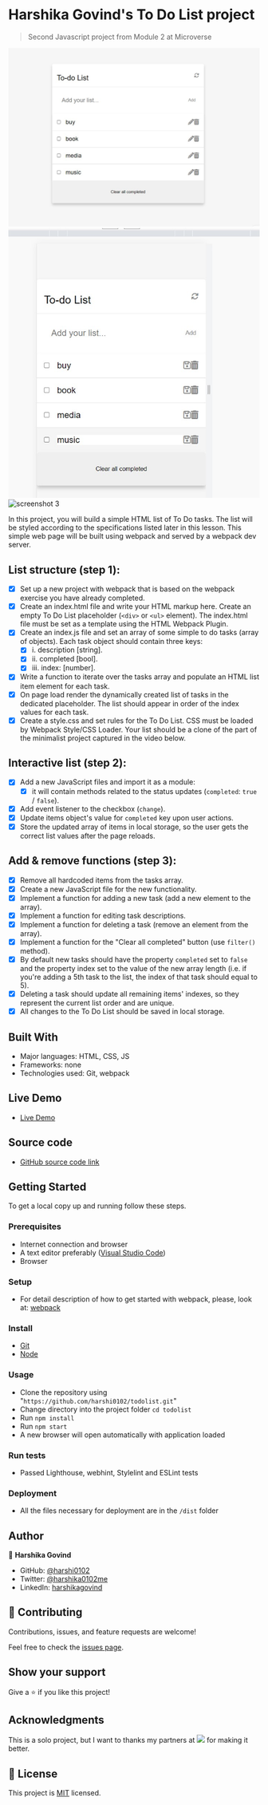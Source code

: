 
# Harshika Govind's To Do List project

> Second Javascript project from Module 2 at Microverse

![screenshot 1](todo1.jpg)
![screenshot 2](todo2.jpg)
![screenshot 3](ToDo3.png)

In this project, you will build a simple HTML list of To Do tasks. The list will be styled according to the specifications listed later in this lesson. This simple web page will be built using webpack and served by a webpack dev server.

## List structure (step 1):

- [x] Set up a new project with webpack that is based on the webpack exercise you have already completed.
- [x] Create an index.html file and write your HTML markup here. Create an empty To Do List placeholder (`<div>` or `<ul>` element). The index.html file must be set as a template using the HTML Webpack Plugin.
- [x] Create an index.js file and set an array of some simple to do tasks (array of objects). Each task object should contain three keys:
  - [x] i.   description [string].
  - [x] ii.  completed [bool].
  - [x] iii. index: [number].
- [x] Write a function to iterate over the tasks array and populate an HTML list item element for each task.
- [x] On page load render the dynamically created list of tasks in the dedicated placeholder. The list should appear in order of the index values for each task.
- [x] Create a style.css and set rules for the To Do List. CSS must be loaded by Webpack Style/CSS Loader. Your list should be a clone of the part of the minimalist project captured in the video below.

## Interactive list (step 2):

- [x] Add a new JavaScript files and import it as a module:
  - [x] it will contain methods related to the status updates (`completed`: `true` / `false`).
- [x] Add event listener to the checkbox (`change`).
- [x] Update items object's value for `completed` key upon user actions.
- [x] Store the updated array of items in local storage, so the user gets the correct list values after the page reloads.

## Add & remove functions (step 3):

- [x] Remove all hardcoded items from the tasks array.
- [x] Create a new JavaScript file for the new functionality.
- [x] Implement a function for adding a new task (add a new element to the array).
- [x] Implement a function for editing task descriptions.
- [x] Implement a function for deleting a task (remove an element from the array).
- [x] Implement a function for the "Clear all completed" button (use `filter()` method).
- [x] By default new tasks should have the property `completed` set to `false` and the property index set to the value of the new array length (i.e. if you're adding a 5th task to the list, the index of that task should equal to 5).
- [x] Deleting a task should update all remaining items' indexes, so they represent the current list order and are unique.
- [x] All changes to the To Do List should be saved in local storage.

## Built With

- Major languages: HTML, CSS, JS
- Frameworks: none
- Technologies used: Git, webpack

## Live Demo

- [Live Demo](https://github.com/harshi0102/todolist)

## Source code

- [GitHub source code link](https://github.com/harshi0102/todolist.git)

## Getting Started

To get a local copy up and running follow these steps.

### Prerequisites

- Internet connection and browser
- A text editor preferably ([Visual Studio Code](https://code.visualstudio.com/))
- Browser

### Setup

- For detail description of how to get started with webpack, please, look at: [webpack](https://webpack.js.org/guides/getting-started/)

### Install

- [Git](https://git-scm.com/downloads)
- [Node](https://nodejs.org/en/download/)

### Usage

- Clone the repository using "`https://github.com/harshi0102/todolist.git`"
- Change directory into the project folder `cd todolist`
- Run `npm install`
- Run `npm start`
- A new browser will open automatically with application loaded

### Run tests

- Passed Lighthouse, webhint, Stylelint and ESLint tests

### Deployment

- All the files necessary for deployment are in the `/dist` folder

## Author

👤 **Harshika Govind**

- GitHub: [@harshi0102](https://github.com/harshi0102)
- Twitter: [@harshika0102me](https://twitter.com/harshika0102me)
- LinkedIn: [harshikagovind](https://linkedin.com/in/harshikagovind)

## 🤝 Contributing

Contributions, issues, and feature requests are welcome!

Feel free to check the [issues page](https://github.com/harshi0102/todolist/issues).

## Show your support

Give a ⭐️ if you like this project!

## Acknowledgments

This is a solo project, but I want to thanks my partners at ![](https://img.shields.io/badge/Microverse-blueviolet) for making it better. 


## 📝 License

This project is [MIT](https://github.com/harshi0102/todolist/blob/main/LICENSE) licensed.
